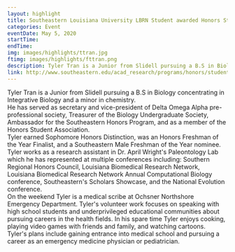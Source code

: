 ```yaml
---
layout: highlight
title: Southeastern Louisiana University LBRN Student awarded Honors Student of the Year
categories: Event
eventDate: May 5, 2020
startTime:
endTime:
img: images/highlights/ttran.jpg
ftimg: images/highlights/fttran.png
description: Tyler Tran is a Junior from Slidell pursuing a B.S in Biology concentrating in Integrative Biology and a minor in chemistry. He has served as secretary and vice-president of Delta Omega Alpha pre-professional society, Treasurer of the Biology Undergraduate Society, Ambassador for the Southeastern Honors Program, and as a member of the Honors Student Association. Tyler earned Sophomore Honors Distinction, was an Honors Freshman of the Year Finalist, and a Southeastern Male Freshman of the Year nominee.
link: http://www.southeastern.edu/acad_research/programs/honors/student-resources/recognitions/sp2020/student-year/index.html
---
```

Tyler Tran is a Junior from Slidell pursuing a B.S in Biology concentrating in Integrative Biology and a minor in chemistry.<br/> He has served as secretary and vice-president of Delta Omega Alpha pre-professional society, Treasurer of the Biology Undergraduate Society, Ambassador for the Southeastern Honors Program, and as a member of the Honors Student Association.<br/> Tyler earned Sophomore Honors Distinction, was an Honors Freshman of the Year Finalist, and a Southeastern Male Freshman of the Year nominee.<br/> Tyler works as a research assistant in Dr. April Wright's Paleontology Lab which he has represented at multiple conferences including&#58; Southern Regional Honors Council, Louisiana Biomedical Research Network, Louisiana Biomedical Research Network Annual Computational Biology conference, Southeastern's Scholars Showcase, and the National Evolution conference.<br/> On the weekend Tyler is a medical scribe at Ochsner Northshore Emergency Department. Tyler's volunteer work focuses on speaking with high school students and underprivileged educational communities about pursuing careers in the health fields. In his spare time Tyler enjoys cooking, playing video games with friends and family, and watching cartoons.<br/> Tyler's plans include gaining entrance into medical school and pursuing a career as an emergency medicine physician or pediatrician.
